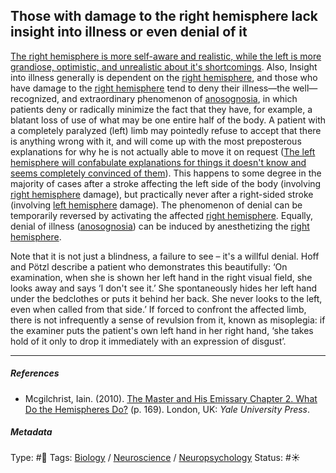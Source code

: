 ## Those with damage to the right hemisphere lack insight into illness or even denial of it

[The right hemisphere is more self-aware and realistic, while the left is more grandiose, optimistic, and unrealistic about it's shortcomings](The%20right%20hemisphere%20is%20more%20self-aware%20and%20realistic,%20while%20the%20left%20is%20more%20grandiose,%20optimistic,%20and%20unrealistic%20about%20it's%20shortcomings.md). Also, Insight into illness generally is dependent on the [right hemisphere](Right%20hemisphere.md), and those who have damage to the [right hemisphere](Right%20hemisphere.md) tend to deny their illness—the well—recognized, and extraordinary phenomenon of [anosognosia](), in which patients deny or radically minimize the fact that they have, for example, a blatant loss of use of what may be one entire half of the body. A patient with a completely paralyzed (left) limb may pointedly refuse to accept that there is anything wrong with it, and will come up with the most preposterous explanations for why he is not actually able to move it on request ([The left hemisphere will confabulate explanations for things it doesn't know and seems completely convinced of them](The%20left%20hemisphere%20will%20confabulate%20explanations%20for%20things%20it%20doesn't%20know%20and%20seems%20completely%20convinced%20of%20them.md)). This happens to some degree in the majority of cases after a stroke affecting the left side of the body (involving [right hemisphere](Right%20hemisphere.md) damage), but practically never after a right-sided stroke (involving [left hemisphere](Left%20hemisphere.md) damage). The phenomenon of denial can be temporarily reversed by activating the affected [right hemisphere](Right%20hemisphere.md). Equally, denial of illness ([anosognosia]()) can be induced by anesthetizing the [right hemisphere](Right%20hemisphere.md).

Note that it is not just a blindness, a failure to see – it's a willful denial. Hoff and Pötzl describe a patient who demonstrates this beautifully: ‘On examination, when she is shown her left hand in the right visual field, she looks away and says ‘I don't see it.’ She spontaneously hides her left hand under the bedclothes or puts it behind her back. She never looks to the left, even when called from that side.’ If forced to confront the affected limb, there is not infrequently a sense of revulsion from it, known as misoplegia: if the examiner puts the patient's own left hand in her right hand, ‘she takes hold of it only to drop it immediately with an expression of disgust’.

---

##### References

* Mcgilchrist, Iain. (2010). [The Master and His Emissary Chapter 2. What Do the Hemispheres Do?](The%20Master%20and%20His%20Emissary%20Chapter%202.%20What%20Do%20the%20Hemispheres%20Do%3F.md) (p. 169). London, UK: *Yale University Press*.

##### Metadata

Type: #🔴 
Tags: [Biology]() / [Neuroscience](Neuroscience.md) / [Neuropsychology](Neuropsychology.md)
Status: #☀️ 

